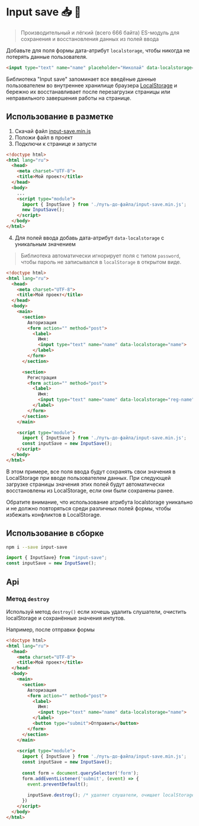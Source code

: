 # Input save 📥 💾
> Производительный и лёгкий (всего 666 байта) ES-модуль для сохранения и восстановления данных из полей ввода 

Добавьте для поля формы дата-атрибут `localstorage`, чтобы никогда не потерять данные пользователя.

```html
<input type="text" name="name" placeholder="Николай" data-localstorage="name">
```

Библиотека "Input save" запоминает все введёные данные пользователем во внутреннее хранилище браузера [LocalStorage](https://developer.mozilla.org/en-US/docs/Web/API/Window/localStorage) и бережно их восстанавливает после перезагрузки страницы или неправильного завершения работы на странице.

## Использование в разметке
1. Скачай файл [input-save.min.js](./dist/input-save.min.js)
2. Положи файл в проект
3. Подключи к странице и запусти
```html
<!doctype html>
<html lang="ru">
  <head>
    <meta charset="UTF-8">
    <title>Мой проект</title>
  </head>
  <body>
    ...  
    <script type="module">
      import { InputSave } from './путь-до-файла/input-save.min.js';
      new InputSave();
    </script>
  </body>
</html>
```
4. Для полей ввода добавь дата-атрибут `data-localstorage` с уникальным значением

> Библиотека автоматически игнорирует поля с типом `password`, чтобы пароль не записывался в `localStorage` в открытом виде.

```html
<!doctype html>
<html lang="ru">
  <head>
    <meta charset="UTF-8">
    <title>Мой проект</title>
  </head>
  <body>
    <main>
      <section>
        Авторизация
        <form action="" method="post">
          <label>
            Имя:
            <input type="text" name="name" data-localstorage="name">
          </label>
        </form>
      </section>

      <section>
        Регистрация
        <form action="" method="post">
          <label>
            Имя:
            <input type="text" name="name" data-localstorage="reg-name">
          </label>
        </form>
      </section>
    </main>

    <script type="module">
      import { InputSave } from './путь-до-файла/input-save.min.js';
      const inputSave = new InputSave();
    </script>
  </body>
</html>
```
В этом примере, все поля ввода будут сохранять свои значения в LocalStorage при вводе пользователем данных. При следующей загрузке страницы значения этих полей будут автоматически восстановлены из LocalStorage, если они были сохранены ранее.

Обратите внимание, что использование атрибута localstorage уникально и не должно повторяться среди различных полей формы, чтобы избежать конфликтов в LocalStorage.

## Использование в сборке
```bash
npm i --save input-save
```

```js
import { InputSave} from "input-save";
const inputSave = new InputSave();
```

## Api
### Метод `destroy`
Используй метод `destroy()` если хочешь удалить слушатели, очистить localStorage и сохранённые значения инпутов.

Например, после отправки формы

```html
<!doctype html>
<html lang="ru">
  <head>
    <meta charset="UTF-8">
    <title>Мой проект</title>
  </head>
  <body>
    <main>
      <section>
        Авторизация
        <form action="" method="post">
          <label>
            Имя:
            <input type="text" name="name" data-localstorage="name">
          </label>
          <button type="submit">Отправить</button>
        </form>
      </section>
    </main>
    
    <script type="module">
      import { InputSave } from './путь-до-файла/input-save.min.js';
      const inputSave = new InputSave();
      
      const form = document.querySelector('form');
      form.addEventListener('submit', (event) => {
        event.preventDefault();
        
        inputSave.destroy(); /* удаляет слушатели, очищает localStorage и сохранённые значения инпутов */
      })
    </script>
  </body>
</html>
```
